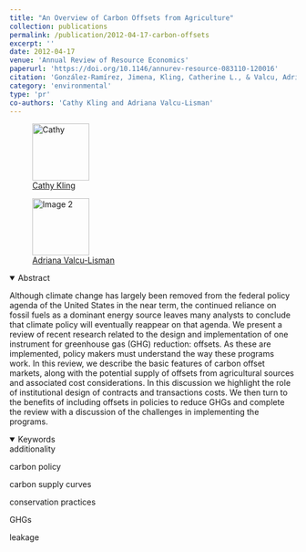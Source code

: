 ```yaml
---
title: "An Overview of Carbon Offsets from Agriculture"
collection: publications
permalink: /publication/2012-04-17-carbon-offsets
excerpt: ''
date: 2012-04-17
venue: 'Annual Review of Resource Economics'
paperurl: 'https://doi.org/10.1146/annurev-resource-083110-120016'
citation: 'González-Ramírez, Jimena, Kling, Catherine L., & Valcu, Adriana. (2012). &quot;An Overview of Carbon Offsets from Agriculture.&quot; <i>Annual Review of Resource Economics</i>. 4(1).'
category: 'environmental'
type: 'pr'
co-authors: 'Cathy Kling and Adriana Valcu-Lisman'
---
```


<!-- Google tag (gtag.js) -->
<script async src="https://www.googletagmanager.com/gtag/js?id=G-Q95WSVMDNZ"></script>
<script>
  window.dataLayer = window.dataLayer || [];
  function gtag(){dataLayer.push(arguments);}
  gtag('js', new Date());

  gtag('config', 'G-Q95WSVMDNZ');
</script>


<body>
<div class="image-container">
        <figure>
            <img src="/images/co-authors/Cathy_kling.png" alt="Cathy" width="100" height="auto">
            <figcaption><a href="https://economics.cornell.edu/catherine-kling" target="_blank">Cathy Kling</a></figcaption>
        </figure>
        <figure>
            <img src="/images/co-authors/adriana_valcu.png" alt="Image 2" width="100" height="auto">
            <figcaption><a href="https://www.ers.usda.gov/authors/ers-staff-directory/adriana-valcu-lisman/" target="_blank">Adriana Valcu-Lisman</a></figcaption>
        </figure>
        <!-- Add more images as needed -->
    </div>
</body>


<details open>
<summary>
Abstract
</summary>

<p>
Although climate change has largely been removed from the federal policy agenda of the United States in the near term, the continued reliance on fossil fuels as a dominant energy source leaves many analysts to conclude that climate policy will eventually reappear on that agenda. We present a review of recent research related to the design and implementation of one instrument for greenhouse gas (GHG) reduction: offsets. As these are implemented, policy makers must understand the way these programs work. In this review, we describe the basic features of carbon offset markets, along with the potential supply of offsets from agricultural sources and associated cost considerations. In this discussion we highlight the role of institutional design of contracts and transactions costs. We then turn to the benefits of including offsets in policies to reduce GHGs and complete the review with a discussion of the challenges in implementing the programs.
</p>

</details>

<details open>
<summary>
Keywords
</summary>
additionality <br>

carbon policy <br>

carbon supply curves <br>

conservation practices <br>

GHGs <br>

leakage <br>

<br>

</details>

